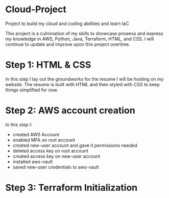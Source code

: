 # Cloud-Project
Project to build my cloud and coding abilities and learn IaC

This project is a culmination of my skills to showcase prowess and express my knowledge in AWS, Python, Java, Terraform, HTML, and CSS. I will continue to update and improve upon this project overtime.

# Step 1: HTML & CSS

In this step I lay out the groundworks for the resume I will be hosting on my website. The resume is built with HTML and then styled with CSS to keep things simplified for now. 

# Step 2: AWS account creation

In this step I:
  - created AWS Account
  - enabled MFA on root account
  - created new-user account and gave it permissions needed
  - deleted access key on root account
  - created access key on new-user account
  - installed aws-vault
  - saved new-user credentials to aws-vault

  # Step 3: Terraform Initialization

  

